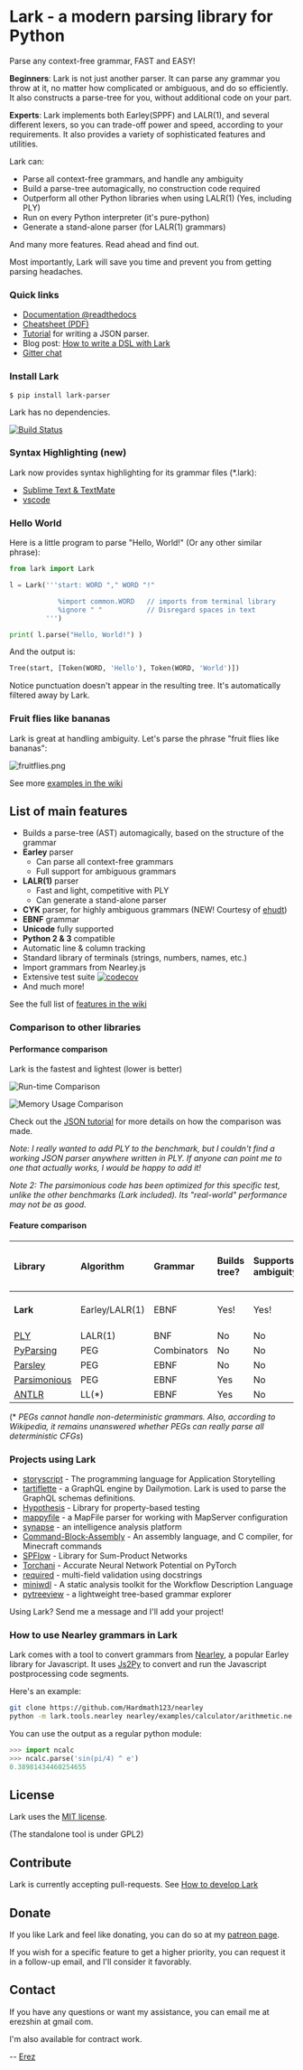 # Lark - a modern parsing library for Python

Parse any context-free grammar, FAST and EASY!

**Beginners**: Lark is not just another parser. It can parse any grammar you throw at it, no matter how complicated or ambiguous, and do so efficiently. It also constructs a parse-tree for you, without additional code on your part.

**Experts**: Lark implements both Earley(SPPF) and LALR(1), and several different lexers, so you can trade-off power and speed, according to your requirements. It also provides a variety of sophisticated features and utilities.

Lark can:

 - Parse all context-free grammars, and handle any ambiguity
 - Build a parse-tree automagically, no construction code required
 - Outperform all other Python libraries when using LALR(1) (Yes, including PLY)
 - Run on every Python interpreter (it's pure-python)
 - Generate a stand-alone parser (for LALR(1) grammars)

And many more features. Read ahead and find out.

Most importantly, Lark will save you time and prevent you from getting parsing headaches.

### Quick links

- [Documentation @readthedocs](https://lark-parser.readthedocs.io/)
- [Cheatsheet (PDF)](/docs/lark_cheatsheet.pdf)
- [Tutorial](/docs/json_tutorial.md) for writing a JSON parser.
- Blog post: [How to write a DSL with Lark](http://blog.erezsh.com/how-to-write-a-dsl-in-python-with-lark/)
- [Gitter chat](https://gitter.im/lark-parser/Lobby)

### Install Lark

    $ pip install lark-parser

Lark has no dependencies.

[![Build Status](https://travis-ci.org/lark-parser/lark.svg?branch=master)](https://travis-ci.org/lark-parser/lark)

### Syntax Highlighting (new)

Lark now provides syntax highlighting for its grammar files (\*.lark):

- [Sublime Text & TextMate](https://github.com/lark-parser/lark_syntax)
- [vscode](https://github.com/lark-parser/vscode-lark)


### Hello World

Here is a little program to parse "Hello, World!" (Or any other similar phrase):

```python
from lark import Lark

l = Lark('''start: WORD "," WORD "!"

            %import common.WORD   // imports from terminal library
            %ignore " "           // Disregard spaces in text
         ''')

print( l.parse("Hello, World!") )
```

And the output is:

```python
Tree(start, [Token(WORD, 'Hello'), Token(WORD, 'World')])
```

Notice punctuation doesn't appear in the resulting tree. It's automatically filtered away by Lark.

### Fruit flies like bananas

Lark is great at handling ambiguity. Let's parse the phrase "fruit flies like bananas":

![fruitflies.png](examples/fruitflies.png)

See more [examples in the wiki](https://github.com/erezsh/lark/wiki/Examples)



## List of main features

 - Builds a parse-tree (AST) automagically, based on the structure of the grammar
 - **Earley** parser
    - Can parse all context-free grammars
    - Full support for ambiguous grammars
 - **LALR(1)** parser
    - Fast and light, competitive with PLY
    - Can generate a stand-alone parser
 - **CYK** parser, for highly ambiguous grammars (NEW! Courtesy of [ehudt](https://github.com/ehudt))
 - **EBNF** grammar
 - **Unicode** fully supported
 - **Python 2 & 3** compatible
 - Automatic line & column tracking
 - Standard library of terminals (strings, numbers, names, etc.)
 - Import grammars from Nearley.js
 - Extensive test suite [![codecov](https://codecov.io/gh/erezsh/lark/branch/master/graph/badge.svg)](https://codecov.io/gh/erezsh/lark)
 - And much more!

See the full list of [features in the wiki](https://github.com/erezsh/lark/wiki/Features)


### Comparison to other libraries

#### Performance comparison

Lark is the fastest and lightest (lower is better)

![Run-time Comparison](docs/comparison_runtime.png)

![Memory Usage Comparison](docs/comparison_memory.png)


Check out the [JSON tutorial](/docs/json_tutorial.md#conclusion) for more details on how the comparison was made.

*Note: I really wanted to add PLY to the benchmark, but I couldn't find a working JSON parser anywhere written in PLY. If anyone can point me to one that actually works, I would be happy to add it!*

*Note 2: The parsimonious code has been optimized for this specific test, unlike the other benchmarks (Lark included). Its "real-world" performance may not be as good.*

#### Feature comparison

| Library | Algorithm | Grammar | Builds tree? | Supports ambiguity? | Can handle every CFG? | Line/Column tracking | Generates Stand-alone
|:--------|:----------|:----|:--------|:------------|:------------|:----------|:----------
| **Lark** | Earley/LALR(1) | EBNF | Yes! | Yes! | Yes! | Yes! | Yes! (LALR only) |
| [PLY](http://www.dabeaz.com/ply/) | LALR(1) | BNF | No | No | No | No | No |
| [PyParsing](http://pyparsing.wikispaces.com/) | PEG | Combinators | No | No | No\* | No | No |
| [Parsley](https://pypi.python.org/pypi/Parsley) | PEG | EBNF | No | No | No\* | No | No |
| [Parsimonious](https://github.com/erikrose/parsimonious) | PEG | EBNF | Yes | No | No\* | No | No |
| [ANTLR](https://github.com/antlr/antlr4) | LL(*) | EBNF | Yes | No | Yes? | Yes | No |


(\* *PEGs cannot handle non-deterministic grammars. Also, according to Wikipedia, it remains unanswered whether PEGs can really parse all deterministic CFGs*)


### Projects using Lark

 - [storyscript](https://github.com/storyscript/storyscript) - The programming language for Application Storytelling
 - [tartiflette](https://github.com/dailymotion/tartiflette) - a GraphQL engine by Dailymotion. Lark is used to parse the GraphQL schemas definitions.
 - [Hypothesis](https://github.com/HypothesisWorks/hypothesis) - Library for property-based testing
 - [mappyfile](https://github.com/geographika/mappyfile) - a MapFile parser for working with MapServer configuration
 - [synapse](https://github.com/vertexproject/synapse) - an intelligence analysis platform
 - [Command-Block-Assembly](https://github.com/simon816/Command-Block-Assembly) - An assembly language, and C compiler, for Minecraft commands
 - [SPFlow](https://github.com/SPFlow/SPFlow) - Library for Sum-Product Networks 
 - [Torchani](https://github.com/aiqm/torchani) - Accurate Neural Network Potential on PyTorch
 - [required](https://github.com/shezadkhan137/required) - multi-field validation using docstrings
 - [miniwdl](https://github.com/chanzuckerberg/miniwdl) - A static analysis toolkit for the Workflow Description Language 
 - [pytreeview](https://gitlab.com/parmenti/pytreeview) - a lightweight tree-based grammar explorer


Using Lark? Send me a message and I'll add your project!

### How to use Nearley grammars in Lark

Lark comes with a tool to convert grammars from [Nearley](https://github.com/Hardmath123/nearley), a popular Earley library for Javascript. It uses [Js2Py](https://github.com/PiotrDabkowski/Js2Py) to convert and run the Javascript postprocessing code segments.

Here's an example:
```bash
git clone https://github.com/Hardmath123/nearley
python -m lark.tools.nearley nearley/examples/calculator/arithmetic.ne main nearley > ncalc.py
```

You can use the output as a regular python module:

```python
>>> import ncalc
>>> ncalc.parse('sin(pi/4) ^ e')
0.38981434460254655
```


## License

Lark uses the [MIT license](LICENSE).

(The standalone tool is under GPL2)

## Contribute

Lark is currently accepting pull-requests. See [How to develop Lark](/docs/how_to_develop.md)

## Donate

If you like Lark and feel like donating, you can do so at my [patreon page](https://www.patreon.com/erezsh).

If you wish for a specific feature to get a higher priority, you can request it in a follow-up email, and I'll consider it favorably.

## Contact

If you have any questions or want my assistance, you can email me at erezshin at gmail com.

I'm also available for contract work.

 -- [Erez](https://github.com/erezsh)
